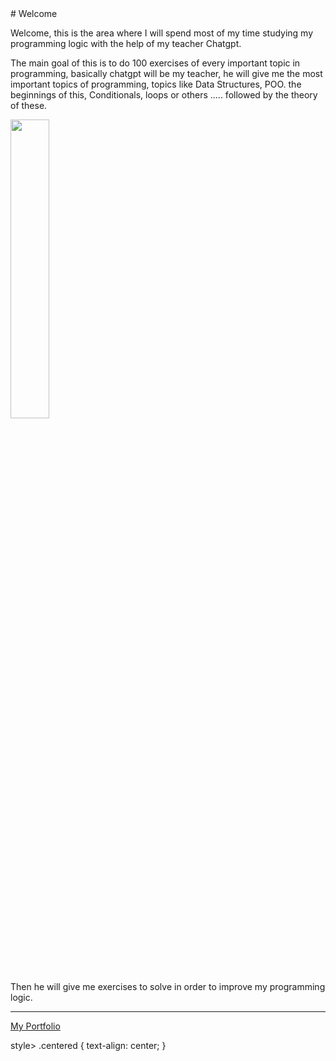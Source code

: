 
<div class="centered">
# Welcome

Welcome, this is the area where I will spend most of my time studying my programming logic with the help of my teacher Chatgpt.

The main goal of this is to do 100 exercises of every important topic in programming, basically chatgpt will be my teacher, he will give me the most important topics of programming, topics like Data Structures, POO. the beginnings of this, Conditionals, loops or others .....
followed by the theory of these.

<img src="https://media.giphy.com/media/3og0INRvt0D3hERC1O/giphy.gif" width="35%" height="35%" quality="35%">

Then he will give me exercises to solve in order to improve my programming logic.


---

[My Portfolio](https://edgarant.github.io/)
</div>

style>
  .centered {
    text-align: center;
  }
</style>

